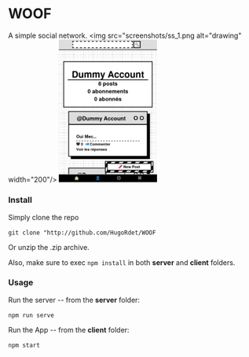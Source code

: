 # WOOF

A simple social network.
<img src="screenshots/ss_1.png alt="drawing" width="200"/>
<img src="screenshots/ss_2.png" alt="drawing" width="200"/>
### Install
Simply clone the repo 

```
git clone "http://github.com/HugoRdet/WOOF
```

Or unzip the .zip archive.


Also, make sure to exec
```npm install```
in both **server** and **client** folders.

### Usage
Run the server -- from the **server** folder:

```
npm run serve
```

Run the App -- from the **client** folder:

```
npm start
```
